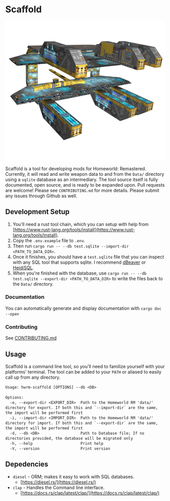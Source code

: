 # Scaffold

![Kushan Mothership Scaffold](./scaffold.png)

Scaffold is a tool for developing mods for Homeworld: Remastered. Currently, it will read and write weapon data to and from the `Data/` directory using a `sqlite` database as an intermediary. The tool source itself is fully documented, open source, and is ready to be expanded upon. Pull requests are welcome! Please see `CONTRIBUTING.md` for more details. Please submit any issues through Github as well. 

## Development Setup

1. You'll need a rust tool chain, which you can setup with help from [https://www.rust-lang.org/tools/install](https://www.rust-lang.org/tools/install). 
2. Copy the `.env.example` file to `.env`. 
3. Then run `cargo run -- --db test.sqlite --import-dir <PATH_TO_DATA_DIR>`.
4. Once it finishes, you should have a `test.sqlite` file that you can inspect with any SQL tool that supports sqlite. I recommend [dBeaver](https://dbeaver.io/) or [HeidiSQL](https://www.heidisql.com/).
5. When you're finished with the database, use `cargo run -- --db test.sqlite --export-dir <PATH_TO_DATA_DIR>` to write the files back to the `Data/` directory.

### Documentation

You can automatically generate and display documentation with `cargo doc --open`

### Contributing

See [CONTRIBUTING.md](CONTRIBUTING.md)

## Usage

Scaffold is a command line tool, so you'll need to familize yourself with your platforms' terminal. The tool can be added to your `PATH` or aliased to easily call up from any directory.

```
Usage: hwrm-scaffold [OPTIONS] --db <DB>

Options:
  -e, --export-dir <EXPORT_DIR>  Path to the Homeworld RM 'data/' directory for export. If both this and `--import-dir` are the same, the import will be performed first
  -i, --import-dir <IMPORT_DIR>  Path to the Homeworld RM 'data/' directory for import. If both this and `--export-dir` are the same, the import will be performed first
  -d, --db <DB>                  Path to Database file; If no directories provided, the database will be migrated only
  -h, --help                     Print help
  -V, --version                  Print version
```

## Depedencies

 - `diesel` - ORM; makes it easy to work with SQL databases. 
    + [https://diesel.rs/](https://diesel.rs/) 
 - `clap` - Handles the Command line interface.
    + [https://docs.rs/clap/latest/clap/](https://docs.rs/clap/latest/clap/)
